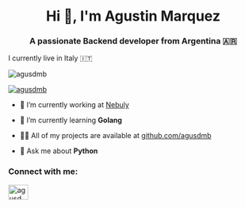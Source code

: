 <h1 align="center">Hi 👋, I'm Agustin Marquez</h1>
<h3 align="center">A passionate Backend developer from Argentina 🇦🇷</h3>

I currently live in Italy 🇮🇹

<p align="left"> <img src="https://komarev.com/ghpvc/?username=agusdmb&label=Profile%20views&color=0e75b6&style=flat" alt="agusdmb" /> </p>

<p align="left"> <a href="https://twitter.com/agusdmb" target="blank"><img src="https://img.shields.io/twitter/follow/agusdmb?logo=twitter&style=for-the-badge" alt="agusdmb" /></a> </p>

- 🔭 I’m currently working at [Nebuly](nebuly.ai)

- 🌱 I’m currently learning **Golang**

- 👨‍💻 All of my projects are available at [github.com/agusdmb](github.com/agusdmb)

- 💬 Ask me about **Python**

<h3 align="left">Connect with me:</h3>
<p align="left">
<a href="https://twitter.com/agusdmb" target="blank"><img align="center" src="https://raw.githubusercontent.com/rahuldkjain/github-profile-readme-generator/master/src/images/icons/Social/twitter.svg" alt="agusdmb" height="30" width="40" /></a>
</p>

